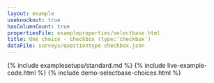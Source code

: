 ```yaml
---
layout: example
useknockout: true
hasColumnCount: true
propertiesFile: exampleproperties/selectbase.html
title: One choice - checkbox (type:'checkbox')
dataFile: surveys/questiontype-checkbox.json
---
```


{% include examplesetups/standard.md %}
{% include live-example-code.html %}
{% include demo-selectbase-choices.html %}